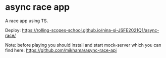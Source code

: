 # async race app

A race app using TS.

Deploy: https://rolling-scopes-school.github.io/nina-si-JSFE2021Q1/async-race/

Note: before playing you should install and start mock-server which you can find here: https://github.com/mikhama/async-race-api
